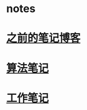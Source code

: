 # notes



# [之前的笔记博客](https://blog.csdn.net/weixin_46168350/)





# [算法笔记](notes\algorithm\算法笔记.md)





# [工作笔记](workNote/new_note.md)

